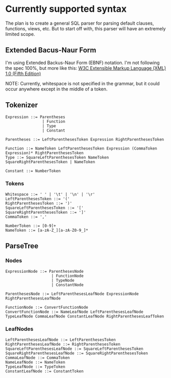 # Currently supported syntax

The plan is to create a general SQL parser for parsing default clauses, functions, views, etc. But to start off with, this parser will have an extremely limited scope.

## Extended Bacus-Naur Form

I'm using Extended Backus-Naur Form (EBNF) notation. I'm not following the spec 100%, but more like this: [W3C Extensible Markup Language (XML) 1.0 (Fifth Edition)](https://www.w3.org/TR/xml/#sec-notation)

NOTE: Currently, whitespace is not specified in the grammar, but it could occur anywhere except in the middle of a token.

## Tokenizer
``` ebnf
Expression ::= Parentheses 
                | Function 
                | Type 
                | Constant

Parentheses ::= LeftParenthesesToken Expression RightParenthesesToken

Function ::= NameToken LeftParenthesesToken Expression (CommaToken Expression)* RightParenthesesToken
Type ::= SquareLeftParenthesesToken NameToken SquareRightParenthesesToken | NameToken

Constant ::= NumberToken
```

### Tokens

``` ebnf
Whitespace ::= ' ' | '\t' | '\n' | '\r'
LeftParenthesesToken ::= '('
RightParenthesesToken ::= ')'
SquareLeftParenthesesToken ::= '['
SquareRightParenthesesToken ::= ']'
CommaToken ::= ','

NumberToken ::= [0-9]+
NameToken ::= [a-zA-Z_][a-zA-Z0-9_]*
```

## ParseTree

### Nodes
``` ebnf
ExpressionNode ::= ParenthesesNode 
                    | FunctionNode 
                    | TypeNode 
                    | ConstantNode

ParenthesesNode ::= LeftParenthesesLeafNode ExpressionNode RightParenthesesLeafNode

FunctionNode ::= ConvertFunctionNode
ConvertFunctionNode ::= NameLeafNode LeftParenthesesLeafNode TypeLeafNode CommaLeafNode ConstantLeafNode RightParenthesesLeafToken
```

### LeafNodes

``` ebnf
LeftParenthesesLeafNode ::= LeftParenthesesToken
RightParenthesesLeafNode ::= RightParenthesesToken
SquareLeftParenthesesLeafNode ::= SquareLeftParenthesesToken
SquareRightParenthesesLeafNode ::= SquareRightParenthesesToken
CommaLeafNode ::= CommaToken
NameLeafNode ::= NameToken
TypeLeafNode ::= TypeToken
ConstantLeafNode ::= ConstantToken
```
